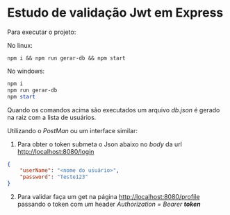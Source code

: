 # Estudo de validação Jwt em Express

Para executar o projeto:

No linux:
  ~~~ terminal
  npm i && npm run gerar-db && npm start
  ~~~

No windows:
  ~~~ PowerShell
  npm i
  npm run gerar-db
  npm start
  ~~~

Quando os comandos acima são executados um arquivo *db.json* é gerado na raiz com a lista de usuários.

Utilizando o *PostMan* ou um interface similar:

1. Para obter o token submeta o Json abaixo no *body* da url [http://localhost:8080/login](http://localhost:8080/login)
  ~~~ json
  {
      "userName": "<nome do usuário>",
      "password": "Teste123"
  }
  ~~~

2. Para validar faça um get na página [http://localhost:8080/profile](http://localhost:8080/profile) passando o token com um header *Authorization = Bearer **token***